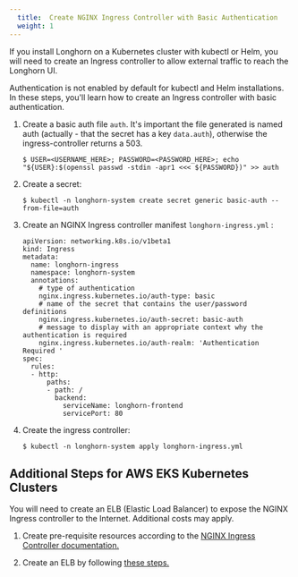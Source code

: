 ```yaml
---
  title:  Create NGINX Ingress Controller with Basic Authentication
  weight: 1
---
```


If you install Longhorn on a Kubernetes cluster with kubectl or Helm, you will need to create an Ingress controller to allow external traffic to reach the Longhorn UI.

Authentication is not enabled by default for kubectl and Helm installations. In these steps, you'll learn how to create an Ingress controller with basic authentication.

1. Create a basic auth file `auth`. It's important the file generated is named auth (actually - that the secret has a key `data.auth`), otherwise the ingress-controller returns a 503.
    ```
    $ USER=<USERNAME_HERE>; PASSWORD=<PASSWORD_HERE>; echo "${USER}:$(openssl passwd -stdin -apr1 <<< ${PASSWORD})" >> auth
    ```
2. Create a secret:
    ```
    $ kubectl -n longhorn-system create secret generic basic-auth --from-file=auth
    ```
3. Create an NGINX Ingress controller manifest `longhorn-ingress.yml` :
    ```
    apiVersion: networking.k8s.io/v1beta1
    kind: Ingress
    metadata:
      name: longhorn-ingress
      namespace: longhorn-system
      annotations:
        # type of authentication
        nginx.ingress.kubernetes.io/auth-type: basic
        # name of the secret that contains the user/password definitions
        nginx.ingress.kubernetes.io/auth-secret: basic-auth
        # message to display with an appropriate context why the authentication is required
        nginx.ingress.kubernetes.io/auth-realm: 'Authentication Required '
    spec:
      rules:
      - http:
          paths:
          - path: /
            backend:
              serviceName: longhorn-frontend
              servicePort: 80
    ```
4. Create the ingress controller:
    ```
    $ kubectl -n longhorn-system apply longhorn-ingress.yml
    ```

## Additional Steps for AWS EKS Kubernetes Clusters

You will need to create an ELB (Elastic Load Balancer) to expose the NGINX Ingress controller to the Internet. Additional costs may apply.

1. Create pre-requisite resources according to the [NGINX Ingress Controller documentation.](https://kubernetes.github.io/ingress-nginx/deploy/#prerequisite-generic-deployment-command)

2. Create an ELB by following [these steps.](https://kubernetes.github.io/ingress-nginx/deploy/#aws)